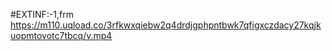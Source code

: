 #EXTINF:-1,frm
https://m110.uqload.co/3rfkwxqiebw2q4drdjgphpntbwk7qfigxczdacy27kqjkuopmtovotc7tbcq/v.mp4
